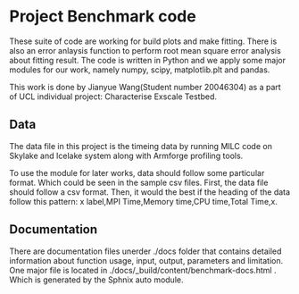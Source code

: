 # Project Benchmark code

These suite of code are working for build plots and make fitting. There is also an error anlaysis function to perform root mean square error analysis about fitting result. The code is written in Python and we apply some major modules for our work, namely numpy, scipy, matplotlib.plt and pandas.

This work is done by Jianyue Wang(Student number 20046304) as a part of UCL individual project: Characterise Exscale Testbed.

## Data 

The data file in this project is the timeing data by running MILC code on Skylake and Icelake system along with Armforge profiling tools.

To use the module for later works, data should follow some particular format. Which could be seen in the sample csv files. First, the data file should follow a csv format. Then, it would the best if the heading of the data follow this pattern: x label,MPI Time,Memory time,CPU time,Total Time,x. 

## Documentation

There are documentation files unerder ./docs folder that contains detailed information about function usage, input, output, parameters and limitation. One major file is located in ./docs/_build/content/benchmark-docs.html . Which is generated by the Sphnix auto module.
